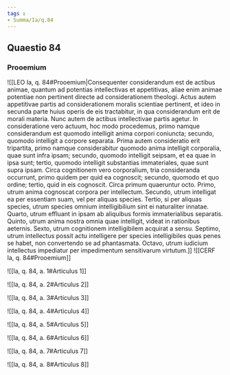 ```yaml
---
tags : 
- Summa/Ia/q.84
---
```


## Quaestio 84

### Prooemium

![[LEO Ia, q. 84#Prooemium|Consequenter considerandum est de actibus animae, quantum ad potentias intellectivas et appetitivas, aliae enim animae potentiae non pertinent directe ad considerationem theologi. Actus autem appetitivae partis ad considerationem moralis scientiae pertinent, et ideo in secunda parte huius operis de eis tractabitur, in qua considerandum erit de morali materia. Nunc autem de actibus intellectivae partis agetur. In consideratione vero actuum, hoc modo procedemus, primo namque considerandum est quomodo intelligit anima corpori coniuncta; secundo, quomodo intelligit a corpore separata. Prima autem consideratio erit tripartita, primo namque considerabitur quomodo anima intelligit corporalia, quae sunt infra ipsam; secundo, quomodo intelligit seipsam, et ea quae in ipsa sunt; tertio, quomodo intelligit substantias immateriales, quae sunt supra ipsam. Circa cognitionem vero corporalium, tria consideranda occurrunt, primo quidem per quid ea cognoscit; secundo, quomodo et quo ordine; tertio, quid in eis cognoscit. Circa primum quaeruntur octo. Primo, utrum anima cognoscat corpora per intellectum. Secundo, utrum intelligat ea per essentiam suam, vel per aliquas species. Tertio, si per aliquas species, utrum species omnium intelligibilium sint ei naturaliter innatae. Quarto, utrum effluant in ipsam ab aliquibus formis immaterialibus separatis. Quinto, utrum anima nostra omnia quae intelligit, videat in rationibus aeternis. Sexto, utrum cognitionem intelligibilem acquirat a sensu. Septimo, utrum intellectus possit actu intelligere per species intelligibiles quas penes se habet, non convertendo se ad phantasmata. Octavo, utrum iudicium intellectus impediatur per impedimentum sensitivarum virtutum.]]
![[CERF Ia, q. 84#Prooemium]]

![[Ia, q. 84, a. 1#Articulus 1]]

![[Ia, q. 84, a. 2#Articulus 2]]

![[Ia, q. 84, a. 3#Articulus 3]]

![[Ia, q. 84, a. 4#Articulus 4]]

![[Ia, q. 84, a. 5#Articulus 5]]

![[Ia, q. 84, a. 6#Articulus 6]]

![[Ia, q. 84, a. 7#Articulus 7]]

![[Ia, q. 84, a. 8#Articulus 8]]

